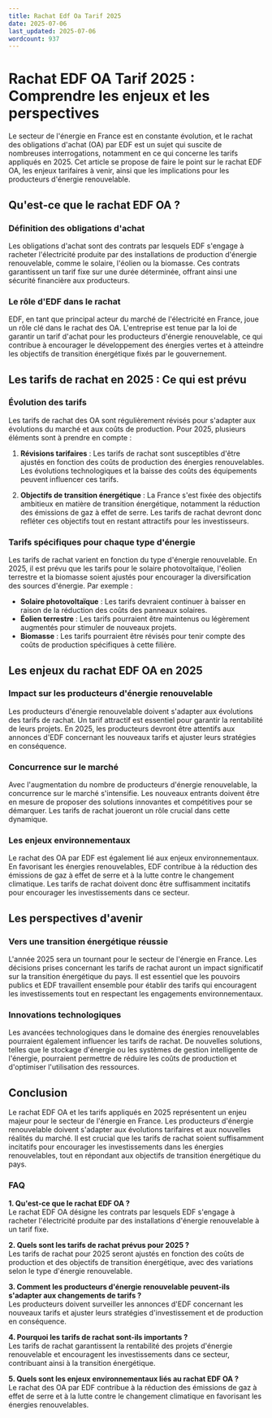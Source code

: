 ```yaml
---
title: Rachat Edf Oa Tarif 2025
date: 2025-07-06
last_updated: 2025-07-06
wordcount: 937
---
```


# Rachat EDF OA Tarif 2025 : Comprendre les enjeux et les perspectives

Le secteur de l'énergie en France est en constante évolution, et le rachat des obligations d'achat (OA) par EDF est un sujet qui suscite de nombreuses interrogations, notamment en ce qui concerne les tarifs appliqués en 2025. Cet article se propose de faire le point sur le rachat EDF OA, les enjeux tarifaires à venir, ainsi que les implications pour les producteurs d'énergie renouvelable.

## Qu'est-ce que le rachat EDF OA ?

### Définition des obligations d'achat

Les obligations d'achat sont des contrats par lesquels EDF s'engage à racheter l'électricité produite par des installations de production d'énergie renouvelable, comme le solaire, l'éolien ou la biomasse. Ces contrats garantissent un tarif fixe sur une durée déterminée, offrant ainsi une sécurité financière aux producteurs.

### Le rôle d'EDF dans le rachat

EDF, en tant que principal acteur du marché de l'électricité en France, joue un rôle clé dans le rachat des OA. L'entreprise est tenue par la loi de garantir un tarif d'achat pour les producteurs d'énergie renouvelable, ce qui contribue à encourager le développement des énergies vertes et à atteindre les objectifs de transition énergétique fixés par le gouvernement.

## Les tarifs de rachat en 2025 : Ce qui est prévu

### Évolution des tarifs

Les tarifs de rachat des OA sont régulièrement révisés pour s'adapter aux évolutions du marché et aux coûts de production. Pour 2025, plusieurs éléments sont à prendre en compte :

1. **Révisions tarifaires** : Les tarifs de rachat sont susceptibles d'être ajustés en fonction des coûts de production des énergies renouvelables. Les évolutions technologiques et la baisse des coûts des équipements peuvent influencer ces tarifs.

2. **Objectifs de transition énergétique** : La France s'est fixée des objectifs ambitieux en matière de transition énergétique, notamment la réduction des émissions de gaz à effet de serre. Les tarifs de rachat devront donc refléter ces objectifs tout en restant attractifs pour les investisseurs.

### Tarifs spécifiques pour chaque type d'énergie

Les tarifs de rachat varient en fonction du type d'énergie renouvelable. En 2025, il est prévu que les tarifs pour le solaire photovoltaïque, l'éolien terrestre et la biomasse soient ajustés pour encourager la diversification des sources d'énergie. Par exemple :

- **Solaire photovoltaïque** : Les tarifs devraient continuer à baisser en raison de la réduction des coûts des panneaux solaires.
- **Éolien terrestre** : Les tarifs pourraient être maintenus ou légèrement augmentés pour stimuler de nouveaux projets.
- **Biomasse** : Les tarifs pourraient être révisés pour tenir compte des coûts de production spécifiques à cette filière.

## Les enjeux du rachat EDF OA en 2025

### Impact sur les producteurs d'énergie renouvelable

Les producteurs d'énergie renouvelable doivent s'adapter aux évolutions des tarifs de rachat. Un tarif attractif est essentiel pour garantir la rentabilité de leurs projets. En 2025, les producteurs devront être attentifs aux annonces d'EDF concernant les nouveaux tarifs et ajuster leurs stratégies en conséquence.

### Concurrence sur le marché

Avec l'augmentation du nombre de producteurs d'énergie renouvelable, la concurrence sur le marché s'intensifie. Les nouveaux entrants doivent être en mesure de proposer des solutions innovantes et compétitives pour se démarquer. Les tarifs de rachat joueront un rôle crucial dans cette dynamique.

### Les enjeux environnementaux

Le rachat des OA par EDF est également lié aux enjeux environnementaux. En favorisant les énergies renouvelables, EDF contribue à la réduction des émissions de gaz à effet de serre et à la lutte contre le changement climatique. Les tarifs de rachat doivent donc être suffisamment incitatifs pour encourager les investissements dans ce secteur.

## Les perspectives d'avenir

### Vers une transition énergétique réussie

L'année 2025 sera un tournant pour le secteur de l'énergie en France. Les décisions prises concernant les tarifs de rachat auront un impact significatif sur la transition énergétique du pays. Il est essentiel que les pouvoirs publics et EDF travaillent ensemble pour établir des tarifs qui encouragent les investissements tout en respectant les engagements environnementaux.

### Innovations technologiques

Les avancées technologiques dans le domaine des énergies renouvelables pourraient également influencer les tarifs de rachat. De nouvelles solutions, telles que le stockage d'énergie ou les systèmes de gestion intelligente de l'énergie, pourraient permettre de réduire les coûts de production et d'optimiser l'utilisation des ressources.

## Conclusion

Le rachat EDF OA et les tarifs appliqués en 2025 représentent un enjeu majeur pour le secteur de l'énergie en France. Les producteurs d'énergie renouvelable doivent s'adapter aux évolutions tarifaires et aux nouvelles réalités du marché. Il est crucial que les tarifs de rachat soient suffisamment incitatifs pour encourager les investissements dans les énergies renouvelables, tout en répondant aux objectifs de transition énergétique du pays.

### FAQ

**1. Qu'est-ce que le rachat EDF OA ?**  
Le rachat EDF OA désigne les contrats par lesquels EDF s'engage à racheter l'électricité produite par des installations d'énergie renouvelable à un tarif fixe.

**2. Quels sont les tarifs de rachat prévus pour 2025 ?**  
Les tarifs de rachat pour 2025 seront ajustés en fonction des coûts de production et des objectifs de transition énergétique, avec des variations selon le type d'énergie renouvelable.

**3. Comment les producteurs d'énergie renouvelable peuvent-ils s'adapter aux changements de tarifs ?**  
Les producteurs doivent surveiller les annonces d'EDF concernant les nouveaux tarifs et ajuster leurs stratégies d'investissement et de production en conséquence.

**4. Pourquoi les tarifs de rachat sont-ils importants ?**  
Les tarifs de rachat garantissent la rentabilité des projets d'énergie renouvelable et encouragent les investissements dans ce secteur, contribuant ainsi à la transition énergétique.

**5. Quels sont les enjeux environnementaux liés au rachat EDF OA ?**  
Le rachat des OA par EDF contribue à la réduction des émissions de gaz à effet de serre et à la lutte contre le changement climatique en favorisant les énergies renouvelables.